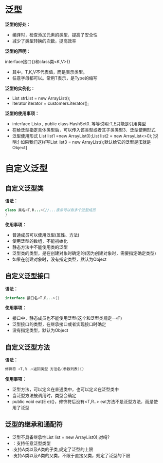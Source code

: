 # 泛型

**泛型的好处：**

- 编译时，检查添加元素的类型，提高了安全性
- 减少了类型转换的次数，提高效率

**泛型的声明：**

interface接口<T>{}和class类<K,V>{}

- 其中，T,K,V不代表值，而是表示类型。
- 任意字母都可以。常用T表示，是Type的缩写

**泛型的实例化：**

- List<String> strList = new ArrayList<String>();
- Iterator<Customer> iterator = customers.iterator();

**泛型的使用事项：**

- interface List<T>o , public class HashSet<E>0..等等说明:T,E只能是引用类型
- 在给泛型指定具体类型后，可以传入该类型或者其子类类型3．泛型使用形式
- 泛型使用形式
  List<lnteger> list1 =new ArrayList<Integer>0);List<lnteger> list2 = new ArrayList<>0);[说明:]
  如果我们这样写List list3 = new ArrayList();默认给它的泛型是[<E>E就是Object]

# 自定义泛型

## 自定义泛型类

**语法：**

```java
class 类名<T,R...>{//...表示可以有多个泛型成员
}
```

**使用事项：**

- 普通成员可以使用泛型(属性、方法)
- 使用泛型的数组，不能初始化
- 静态方法中不能使用类的泛型
- 泛型类的类型，是在创建对象时确定的(因为创建对象时，需要指定确定类型)
- 如果在创建对象时，没有指定类型，默认为Object

## 自定义泛型接口

**语法：**

```java
interface 接口名<T,R...>{}
```

**使用事项：**

- 接口中，静态成员也不能使用泛型(这个和泛型类规定一样)
- 泛型接口的类型，在继承接口或者实现接口时确定
- 没有指定类型，默认为Object

## 自定义泛型方法

**语法：**

```java
修饰符 <T,R..>返回类型 方法名(参数列表){}
```

**使用事项：**

- 泛型方法，可以定义在普通类中，也可以定义在泛型类中
- 当泛型方法被调用时，类型会确定
- public void eat(E e){}，修饰符后没有<T,R..> eat方法不是泛型方法，而是使用了泛型

## 泛型的继承和通配符

- 泛型不具备继承性List<Object> list = new ArrayList<String>0);对吗?
- <?>︰支持任意泛型类型
- <? extends A>:支持A类以及A类的子类,规定了泛型的上限
- <? super A>:支持A类以及A类的父类，不限于直接父类，规定了泛型的下限
